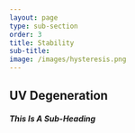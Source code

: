 ```yaml
---
layout: page
type: sub-section
order: 3
title: Stability
sub-title: 
image: /images/hysteresis.png
---
```


## UV Degeneration
##### This Is A Sub-Heading
